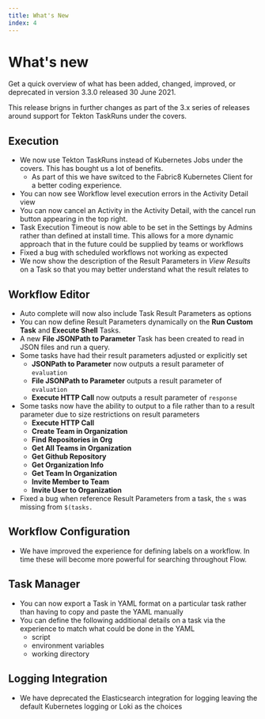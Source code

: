 ```yaml
---
title: What's New
index: 4
---
```


# What's new

Get a quick overview of what has been added, changed, improved, or deprecated in version 3.3.0 released 30 June 2021.

This release brigns in further changes as part of the 3.x series of releases around support for Tekton TaskRuns under the covers.

## Execution

- We now use Tekton TaskRuns instead of Kubernetes Jobs under the covers. This has bought us a lot of benefits.
    - As part of this we have switced to the Fabric8 Kubernetes Client for a better coding experience.
- You can now see Workflow level execution errors in the Activity Detail view
- You can now cancel an Activity in the Activity Detail, with the cancel run button appearing in the top right.
- Task Execution Timeout is now able to be set in the Settings by Admins rather than defined at install time. This allows for a more dynamic approach that in the future could be supplied by teams or workflows
- Fixed a bug with scheduled workflows not working as expected
- We now show the description of the Result Parameters in *View Results* on a Task so that you may better understand what the result relates to

## Workflow Editor

- Auto complete will now also include Task Result Parameters as options
- You can now define Result Parameters dynamically on the **Run Custom Task** and **Execute Shell** Tasks.
- A new **File JSONPath to Parameter** Task has been created to read in JSON files and run a query.
- Some tasks have had their result parameters adjusted or explicitly set
    - **JSONPath to Parameter** now outputs a result parameter of `evaluation`
    - **File JSONPath to Parameter** outputs a result parameter of `evaluation`
    - **Execute HTTP Call** now outputs a result parameter of `response`
- Some tasks now have the ability to output to a file rather than to a result parameter due to size restrictions on result parameters
    - **Execute HTTP Call**
    - **Create Team in Organization**
    - **Find Repositories in Org**
    - **Get All Teams in Organization**
    - **Get Github Repository**
    - **Get Organization Info**
    - **Get Team In Organization**
    - **Invite Member to Team**
    - **Invite User to Organization**
- Fixed a bug when reference Result Parameters from a task, the `s` was missing from `$(tasks.`

## Workflow Configuration

- We have improved the experience for defining labels on a workflow. In time these will become more powerful for searching throughout Flow.

## Task Manager

- You can now export a Task in YAML format on a particular task rather than having to copy and paste the YAML manually
- You can define the following additional details on a task via the experience to match what could be done in the YAML
    - script
    - environment variables
    - working directory

## Logging Integration

- We have deprecated the Elasticsearch integration for logging leaving the default Kubernetes logging or Loki as the choices